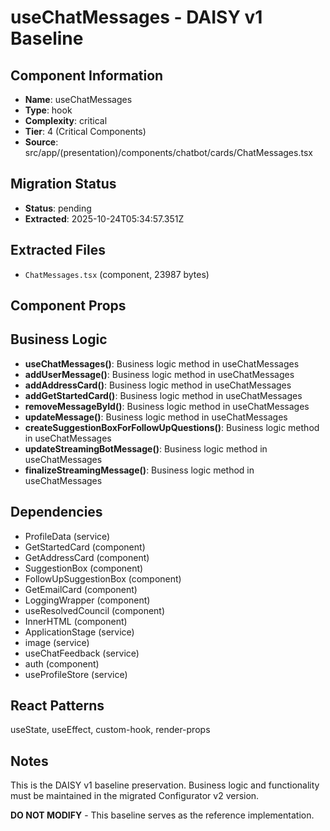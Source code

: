 # useChatMessages - DAISY v1 Baseline

## Component Information

- **Name**: useChatMessages
- **Type**: hook
- **Complexity**: critical
- **Tier**: 4 (Critical Components)
- **Source**: src/app/(presentation)/components/chatbot/cards/ChatMessages.tsx

## Migration Status

- **Status**: pending
- **Extracted**: 2025-10-24T05:34:57.351Z

## Extracted Files

- `ChatMessages.tsx` (component, 23987 bytes)

## Component Props



## Business Logic

- **useChatMessages()**: Business logic method in useChatMessages
- **addUserMessage()**: Business logic method in useChatMessages
- **addAddressCard()**: Business logic method in useChatMessages
- **addGetStartedCard()**: Business logic method in useChatMessages
- **removeMessageById()**: Business logic method in useChatMessages
- **updateMessage()**: Business logic method in useChatMessages
- **createSuggestionBoxForFollowUpQuestions()**: Business logic method in useChatMessages
- **updateStreamingBotMessage()**: Business logic method in useChatMessages
- **finalizeStreamingMessage()**: Business logic method in useChatMessages

## Dependencies

- ProfileData (service)
- GetStartedCard (component)
- GetAddressCard (component)
- SuggestionBox (component)
- FollowUpSuggestionBox (component)
- GetEmailCard (component)
- LoggingWrapper (component)
- useResolvedCouncil (component)
- InnerHTML (component)
- ApplicationStage (service)
- image (service)
- useChatFeedback (service)
- auth (component)
- useProfileStore (service)

## React Patterns

useState, useEffect, custom-hook, render-props

## Notes

This is the DAISY v1 baseline preservation. Business logic and functionality
must be maintained in the migrated Configurator v2 version.

**DO NOT MODIFY** - This baseline serves as the reference implementation.

